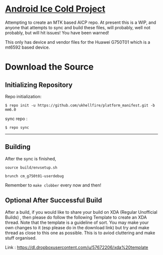 [Android Ice Cold Project](http://aicp-rom.com)
====================================
Attempting to create an MTK based AICP repo. At present this is a WIP, and anyone that attempts to sync and build these files,
will probably, well not probably, but will hit issues! You have been warned!

This only has device and vendor files for the Huawei G750T01 which is a mt6592 based device.

Download the Source
===================


Initializing Repository
-----------------------

Repo initialization:

    $ repo init -u https://github.com/ukhellfire/platform_manifest.git -b mm6.0


sync repo :

    $ repo sync

***

Building
--------

After the sync is finished,

    source build/envsetup.sh

    brunch cm_g750t01-userdebug

Remember to `make clobber` every now and then!


Optional After Successful Build
--------------------------------

After a build, if you would like to share your build on XDA (Regular Unofficial Builds) , then please do follow the following Template to create
an XDA thread. Note that the template is a guideline of sort. You may make your own changes to it (esp please do in the download link) but try
and make thread as close to this one as possible. This is to aviod cluttering and make stuff organised.

Link : https://dl.dropboxusercontent.com/u/57672206/xda%20template
